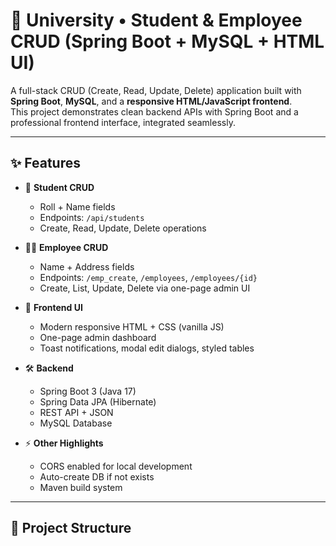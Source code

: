 # 🚀 University • Student & Employee CRUD (Spring Boot + MySQL + HTML UI)

A full-stack CRUD (Create, Read, Update, Delete) application built with **Spring Boot**, **MySQL**, and a **responsive HTML/JavaScript frontend**.  
This project demonstrates clean backend APIs with Spring Boot and a professional frontend interface, integrated seamlessly.

---

## ✨ Features

- 🔑 **Student CRUD**  
  - Roll + Name fields  
  - Endpoints: `/api/students`  
  - Create, Read, Update, Delete operations

- 👩‍💼 **Employee CRUD**  
  - Name + Address fields  
  - Endpoints: `/emp_create`, `/employees`, `/employees/{id}`  
  - Create, List, Update, Delete via one-page admin UI

- 🎨 **Frontend UI**  
  - Modern responsive HTML + CSS (vanilla JS)  
  - One-page admin dashboard  
  - Toast notifications, modal edit dialogs, styled tables

- 🛠️ **Backend**  
  - Spring Boot 3 (Java 17)  
  - Spring Data JPA (Hibernate)  
  - REST API + JSON  
  - MySQL Database

- ⚡ **Other Highlights**  
  - CORS enabled for local development  
  - Auto-create DB if not exists  
  - Maven build system

---

## 📂 Project Structure

